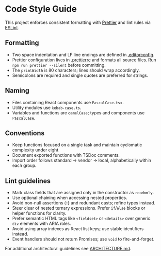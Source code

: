 # Code Style Guide

This project enforces consistent formatting with
[Prettier](https://prettier.io/) and lint rules via
[ESLint](https://eslint.org/).

## Formatting

- Two space indentation and LF line endings are defined in
  [.editorconfig](../.editorconfig).
- Prettier configuration lives in [.prettierrc](../.prettierrc) and formats all
  source files. Run `npm run prettier --silent` before committing.
- The `printWidth` is 80 characters; lines should wrap accordingly.
- Semicolons are required and single quotes are preferred for strings.

## Naming

- Files containing React components use `PascalCase.tsx`.
- Utility modules use `kebab-case.ts`.
- Variables and functions are `camelCase`; types and components use
  `PascalCase`.

## Conventions

- Keep functions focused on a single task and maintain cyclomatic complexity
  under eight.
- Document exported functions with TSDoc comments.
- Import order follows standard → vendor → local, alphabetically within each
  group.

## Lint guidelines

- Mark class fields that are assigned only in the constructor as `readonly`.
- Use optional chaining when accessing nested properties.
- Avoid non-null assertions (`!`) and redundant casts; refine types instead.
- Steer clear of nested ternary expressions. Prefer `if`/`else` blocks or helper
  functions for clarity.
- Prefer semantic HTML tags like `<fieldset>` or `<details>` over generic `div`
  elements with ARIA roles.
- Avoid using array indexes as React list keys; use stable identifiers instead.
- Event handlers should not return Promises; use `void` to fire-and-forget.

For additional architectural guidelines see [ARCHITECTURE.md](ARCHITECTURE.md).
